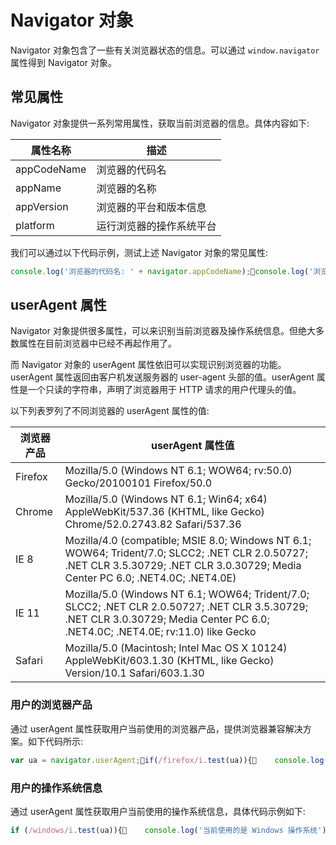 # Navigator 对象

Navigator 对象包含了一些有关浏览器状态的信息。可以通过 `window.navigator` 属性得到 Navigator 对象。

## 常见属性

Navigator 对象提供一系列常用属性，获取当前浏览器的信息。具体内容如下:

| 属性名称 | 描述 |
| --- | --- |
| appCodeName | 浏览器的代码名 |
| appName | 浏览器的名称 |
| appVersion | 浏览器的平台和版本信息 |
| platform | 运行浏览器的操作系统平台 |

我们可以通过以下代码示例，测试上述 Navigator 对象的常见属性:

```javascript
console.log('浏览器的代码名: ' + navigator.appCodeName);console.log('浏览器的名称: ' + navigator.appName);console.log('浏览器的平台和版本信息: ' + navigator.appVersion);console.log('运行浏览器的操作系统平台: ' + navigator.platform);
```

## userAgent 属性

Navigator 对象提供很多属性，可以来识别当前浏览器及操作系统信息。但绝大多数属性在目前浏览器中已经不再起作用了。

而 Navigator 对象的 userAgent 属性依旧可以实现识别浏览器的功能。userAgent 属性返回由客户机发送服务器的 user-agent 头部的值。userAgent 属性是一个只读的字符串，声明了浏览器用于 HTTP 请求的用户代理头的值。

以下列表罗列了不同浏览器的 userAgent 属性的值:

| 浏览器产品 | userAgent 属性值 |
| --- | --- |
| Firefox | Mozilla/5.0 (Windows NT 6.1; WOW64; rv:50.0) Gecko/20100101 Firefox/50.0 |
| Chrome | Mozilla/5.0 (Windows NT 6.1; Win64; x64) AppleWebKit/537.36 (KHTML, like Gecko) Chrome/52.0.2743.82 Safari/537.36 |
| IE 8 | Mozilla/4.0 (compatible; MSIE 8.0; Windows NT 6.1; WOW64; Trident/7.0; SLCC2; .NET CLR 2.0.50727; .NET CLR 3.5.30729; .NET CLR 3.0.30729; Media Center PC 6.0; .NET4.0C; .NET4.0E) |
| IE 11 | Mozilla/5.0 (Windows NT 6.1; WOW64; Trident/7.0; SLCC2; .NET CLR 2.0.50727; .NET CLR 3.5.30729; .NET CLR 3.0.30729; Media Center PC 6.0; .NET4.0C; .NET4.0E; rv:11.0) like Gecko |
| Safari | Mozilla/5.0 (Macintosh; Intel Mac OS X 10124) AppleWebKit/603.1.30 (KHTML, like Gecko) Version/10.1 Safari/603.1.30 |

### 用户的浏览器产品

通过 userAgent 属性获取用户当前使用的浏览器产品，提供浏览器兼容解决方案。如下代码所示:

```javascript
var ua = navigator.userAgent;if(/firefox/i.test(ua)){    console.log('当前使用的是 Firefox 浏览器');}else if(/chrome/i.test(ua)){    console.log('当前使用的是 Chrome 浏览器');}else if(/safari/i.test(ua)){    console.log('当前使用的是 Safari 浏览器');}else if(/msie/i.test(ua)){    console.log('当前使用的是 IE 11 之前版本的浏览器');}else if("ActiveXObject" in window){    console.log('当前使用的是 IE 11 浏览器');}
```

### 用户的操作系统信息

通过 userAgent 属性获取用户当前使用的操作系统信息，具体代码示例如下:

```javascript
if (/windows/i.test(ua)){    console.log('当前使用的是 Windows 操作系统');}else if (/mac/i.test(ua)){    console.log('当前使用的是 Mac 操作系统');}else if (/android/i.test(ua)){    console.log('当前使用的是 Android 操作系统');}else if (/iphone/i.test(ua)){    console.log('当前使用的是 iPhone 操作系统');}
```